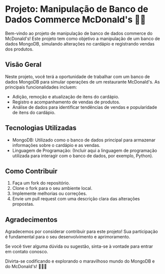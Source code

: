# Projeto: Manipulação de Banco de Dados Commerce McDonald's 🍔🍟

Bem-vindo ao projeto de manipulação de banco de dados commerce do McDonald's! Este projeto tem como objetivo a manipulação de um banco de dados MongoDB, simulando alterações no cardápio e registrando vendas dos produtos.

## Visão Geral

Neste projeto, você terá a oportunidade de trabalhar com um banco de dados MongoDB para simular operações de um restaurante McDonald's. As principais funcionalidades incluem:

- Adição, remoção e atualização de itens do cardápio.
- Registro e acompanhamento de vendas de produtos.
- Análise de dados para identificar tendências de vendas e popularidade de itens do cardápio.

## Tecnologias Utilizadas

- MongoDB: Utilizado como o banco de dados principal para armazenar informações sobre o cardápio e as vendas.
- Linguagem de Programação: (Incluir aqui a linguagem de programação utilizada para interagir com o banco de dados, por exemplo, Python).

## Como Contribuir

1. Faça um fork do repositório.
2. Clone o fork para o seu ambiente local.
3. Implemente melhorias ou correções.
4. Envie um pull request com uma descrição clara das alterações propostas.

## Agradecimentos

Agradecemos por considerar contribuir para este projeto! Sua participação é fundamental para o seu desenvolvimento e aprimoramento.

Se você tiver alguma dúvida ou sugestão, sinta-se à vontade para entrar em contato conosco.

Divirta-se codificando e explorando o maravilhoso mundo do MongoDB e do McDonald's! 🎉🍔🍟

